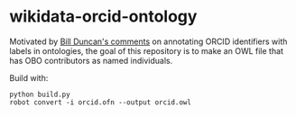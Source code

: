 # wikidata-orcid-ontology

Motivated by [Bill Duncan's comments](https://obo-communitygroup.slack.com/archives/C01R2D66249/p1669063375689969)
on annotating ORCID identifiers with labels in ontologies, the goal of this repository is to make an OWL
file that has OBO contributors as named individuals.

Build with:

```shell
python build.py
robot convert -i orcid.ofn --output orcid.owl
```